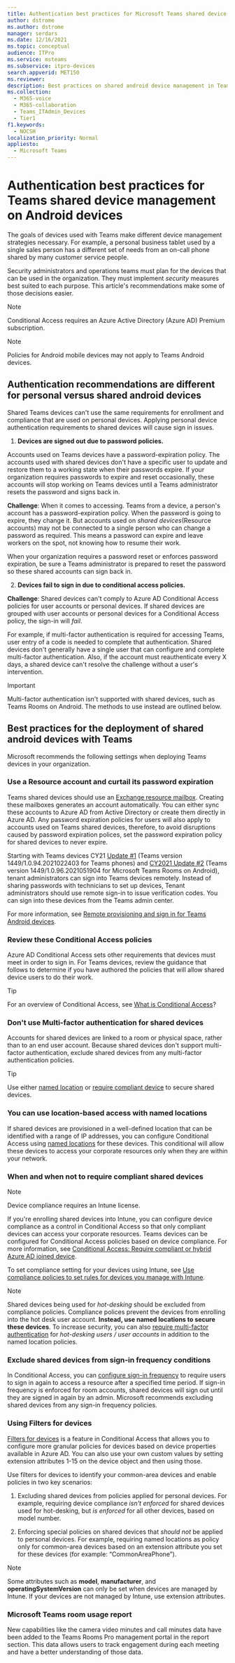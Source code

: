 ```yaml
---
title: Authentication best practices for Microsoft Teams shared device management of Android devices.
author: dstrome
ms.author: dstrome
manager: serdars
ms.date: 12/16/2021
ms.topic: conceptual
audience: ITPro
ms.service: msteams
ms.subservice: itpro-devices
search.appverid: MET150
ms.reviewer: 
description: Best practices on shared android device management in Teams. This features Conditional Access, password policy, multi-factor authentication advice and more.
ms.collection: 
  - M365-voice
  - M365-collaboration
  - Teams_ITAdmin_Devices
  - Tier1
f1.keywords: 
  - NOCSH
localization_priority: Normal
appliesto: 
  - Microsoft Teams
---
```


# Authentication best practices for Teams shared device management on Android devices

The goals of devices used with Teams make different device management strategies necessary. For example, a personal business tablet used by a single sales person has a different set of needs from an on-call phone shared by many customer service people.

Security administrators and operations teams must plan for the devices that can be used in the organization. They must  implement *security* measures best suited to each purpose. This article's recommendations make some of those decisions easier.

>[!NOTE]
>Conditional Access requires an Azure Active Directory (Azure AD) Premium subscription.

>[!NOTE]
>Policies for Android mobile devices may not apply to Teams Android devices.

## Authentication recommendations are different for personal versus shared android devices

Shared Teams devices can't use the same requirements for enrollment and compliance that are used on personal devices. Applying personal device authentication requirements to shared devices will cause sign in issues.

1.  **Devices are signed out due to password policies.**

Accounts used on Teams devices have a password-expiration policy. The accounts used with shared devices don't have a specific user to update and restore them to a working state when their passwords expire. If your organization requires passwords to expire and reset occasionally, these accounts will stop working on Teams devices until a Teams administrator resets the password and signs back in.

**Challenge**: When it comes to accessing. Teams from a device, a person's account has a password-expiration policy. When the password is going to expire, they change it. But accounts used on *shared devices*(Resource accounts) may not be connected to a single person who can change a password as required. This means a password can expire and leave workers on the spot, not knowing how to resume their work.

When your organization requires a password reset or enforces password expiration, be sure a Teams administrator is prepared to reset the password so these shared accounts can sign back in.

2.  **Devices fail to sign in due to conditional access policies.**

**Challenge**: Shared devices can't comply to Azure AD Conditional Access policies for user accounts or personal devices. If shared devices are grouped with user accounts or personal devices for a Conditional Access policy, the sign-in will *fail*.

For example, if multi-factor authentication is required for accessing Teams, user entry of a code is needed to complete that authentication. Shared devices don't generally have a single user that can configure and complete multi-factor authentication. Also, if the account must reauthenticate every X days, a shared device can't resolve the challenge without a user's intervention.

> [!IMPORTANT]
> Multi-factor authentication isn't supported with shared devices, such as Teams Rooms on Android. The methods to use instead are outlined below.

## Best practices for the deployment of shared android devices with Teams

Microsoft recommends the following settings when deploying Teams devices in your organization.

### **Use a Resource account and curtail its password expiration**

Teams shared devices should use an [Exchange resource mailbox](/exchange/recipients-in-exchange-online/manage-resource-mailboxes). Creating these mailboxes generates an account automatically. You can either sync these accounts to Azure AD from Active Directory or create them directly in Azure AD. Any password expiration policies for users will also apply to accounts used on Teams shared devices, therefore, to avoid disruptions caused by password expiration polices, set the password expiration policy for shared devices to never expire.

Starting with Teams devices CY21 [Update #1](https://support.microsoft.com/office/what-s-new-in-microsoft-teams-devices-eabf4d81-acdd-4b23-afa1-9ee47bb7c5e2#ID0EBD=Desk_phones) (Teams version 1449/1.0.94.2021022403 for Teams phones) and [CY2021 Update #2](https://support.microsoft.com/office/what-s-new-in-microsoft-teams-devices-eabf4d81-acdd-4b23-afa1-9ee47bb7c5e2#ID0EBD=Teams_Rooms_on_Android) (Teams version 1449/1.0.96.2021051904 for Microsoft Teams Rooms on Android), tenant administrators can sign into Teams devices remotely. Instead of sharing passwords with technicians to set up devices, Tenant administrators should use remote sign-in to issue verification codes. You can sign into these devices from the Teams admin center.

For more information, see [Remote provisioning and sign in for Teams Android devices](/MicrosoftTeams/devices/remote-provision-remote-login). 

### **Review these Conditional Access policies**

Azure AD Conditional Access sets other requirements that devices must meet in order to sign in. For Teams devices, review the guidance that follows to determine if you have authored the policies that will allow shared device users to do their work.

> [!TIP]
> For an overview of Conditional Access, see [What is Conditional Access](/azure/active-directory/conditional-access/overview)?

### Don't use Multi-factor authentication for shared devices

Accounts for shared devices are linked to a room or physical space, rather than to an end user account. Because shared devices don't support multi-factor authentication, exclude shared devices from any multi-factor authentication policies.

>[!TIP]
>Use either [named location](/azure/active-directory/conditional-access/location-condition) or [require compliant device](/azure/active-directory/conditional-access/howto-conditional-access-policy-compliant-device) to secure shared devices.

### You can use location-based access with named locations

If shared devices are provisioned in a well-defined location that can be identified with a range of IP addresses, you can configure Conditional Access using [named locations](/azure/active-directory/conditional-access/location-condition) for these devices. This conditional will allow these devices to access your corporate resources only when they are within your network.

### When and when not to require compliant shared devices

>[!NOTE]
>Device compliance requires an Intune license.

If you're enrolling shared devices into Intune, you can configure device compliance as a control in Conditional Access so that only compliant devices can access your corporate resources. Teams devices can be configured for Conditional Access policies based on device compliance. For more information, see [Conditional Access: Require compliant or hybrid Azure AD joined device](/azure/active-directory/conditional-access/howto-conditional-access-policy-compliant-device).

To set compliance setting for your devices using Intune, see [Use compliance policies to set rules for devices you manage with Intune](/intune/protect/device-compliance-get-started).

>[!NOTE]
> Shared devices being used for *hot-desking* should be excluded from compliance policies. Compliance polices prevent the devices from enrolling into the hot desk user account. **Instead, use named locations to secure these devices**.
> To increase security, you can also [require multi-factor authentication](/azure/active-directory/authentication/tutorial-enable-azure-mfa) for *hot-desking users / user accounts* in addition to the named location policies.

### Exclude shared devices from sign-in frequency conditions

In Conditional Access, you can [configure sign-in frequency](/azure/active-directory/conditional-access/howto-conditional-access-session-lifetime#user-sign-in-frequency) to require users to sign in again to access a resource after a specified time period. If sign-in frequency is enforced for room accounts, shared devices will sign out until they are signed in again by an admin. Microsoft recommends excluding shared devices from any sign-in frequency policies.

### Using Filters for devices

[Filters for devices](/azure/active-directory/conditional-access/concept-condition-filters-for-devices) is a feature in Conditional Access that allows you to configure more granular policies for devices based on device properties available in Azure AD. You can also use your own custom values by setting extension attributes 1-15 on the device object and then using those.

Use filters for devices to identify your common-area devices and enable policies in two key scenarios:

1.  Excluding shared devices from policies applied for personal devices. For example, requiring device compliance *isn't enforced* for shared devices used for hot-desking, but *is enforced* for all other devices, based on model number.

2.  Enforcing special policies on shared devices that *should not* be applied to personal devices. For example, requiring named locations as policy only for common-area devices based on an extension attribute you set for these devices (for example: “CommonAreaPhone”).

>[!NOTE] 
> Some attributes such as **model**, **manufacturer**, and **operatingSystemVersion** can only be set when devices are managed by Intune. If your devices are not managed by Intune, use extension attributes.

### Microsoft Teams room usage report
New capabilities like the camera video minutes and call minutes data have been added to the Teams Rooms Pro management portal in the report section. This data allows users to track engagement during each meeting and have a better understanding of those data. 

